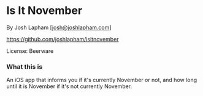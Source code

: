 # Is It November

By Josh Lapham [josh@joshlapham.com]

https://github.com/joshlapham/isitnovember

License: Beerware

### What this is

An iOS app that informs you if it's currently November or not, and how long until it is November if it's not currently November.
